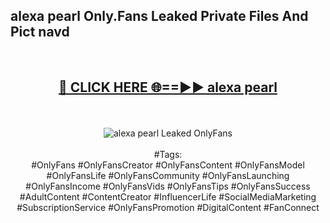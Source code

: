 <h2>alexa pearl Only.Fans Leaked Private Files And Pict navd</h2>
<br>
<div align="center">
<h2><a href="https://mediafiles.top/alexa_pearl" rel="nofollow">🔴 CLICK HERE 🌐==►► alexa pearl</a></h2>
<br>
<br>
<a href="https://mediafiles.top/alexa_pearl" rel="nofollow" data-target="animated-image.originalLink"><img src="https://i.ibb.co.com/WyWwxjT/player-gif2.gif" alt="alexa pearl Leaked OnlyFans" style="max-width: 100%; display: inline-block;" data-target="animated-image.originalImage"></a>
<br><br>
#Tags:
<br>
#OnlyFans #OnlyFansCreator #OnlyFansContent #OnlyFansModel #OnlyFansLife #OnlyFansCommunity #OnlyFansLaunching #OnlyFansIncome #OnlyFansVids #OnlyFansTips #OnlyFansSuccess #AdultContent #ContentCreator #InfluencerLife #SocialMediaMarketing #SubscriptionService #OnlyFansPromotion #DigitalContent #FanConnect
</div>
<br>